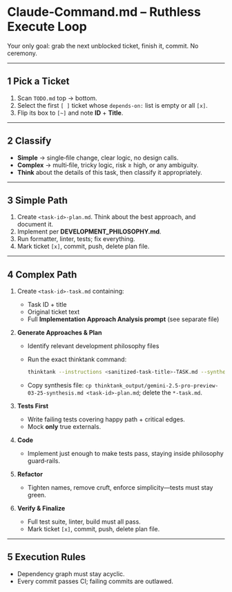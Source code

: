# Claude‑Command.md – Ruthless Execute Loop

Your only goal: grab the next unblocked ticket, finish it, commit. No ceremony.

---

## 1 Pick a Ticket
1. Scan `TODO.md` top → bottom.
2. Select the first `[ ]` ticket whose `depends‑on:` list is empty or all `[x]`.
3. Flip its box to `[~]` and note **ID** + **Title**.

---

## 2 Classify
- **Simple** → single‑file change, clear logic, no design calls.
- **Complex** → multi‑file, tricky logic, risk ≥ high, or any ambiguity.
- **Think** about the details of this task, then classify it appropriately.

---

## 3 Simple Path
1. Create `<task‑id>-plan.md`. Think about the best approach, and document it.
3. Implement per **DEVELOPMENT_PHILOSOPHY.md**.
4. Run formatter, linter, tests; fix everything.
5. Mark ticket `[x]`, commit, push, delete plan file.

---

## 4 Complex Path
1. Create `<task‑id>-task.md` containing:
   - Task ID + title
   - Original ticket text
   - Full **Implementation Approach Analysis prompt** (see separate file)

2. **Generate Approaches & Plan**
   - Identify relevant development philosophy files
   - Run the exact thinktank command:

     ```bash
     thinktank --instructions <sanitized-task-title>-TASK.md --synthesis-model gemini-2.5-pro-preview-03-25 --model gemini-2.5-pro-preview-03-25 --model o4-mini [relevant development philosophy files] [top-ten-other-relevant-files]
     ```

   - Copy synthesis file: `cp thinktank_output/gemini-2.5-pro-preview-03-25-synthesis.md <task‑id>-plan.md`; delete the `*-task.md`.

3. **Tests First**
   - Write failing tests covering happy path + critical edges.
   - Mock **only** true externals.

4. **Code**
   - Implement just enough to make tests pass, staying inside philosophy guard‑rails.

5. **Refactor**
   - Tighten names, remove cruft, enforce simplicity—tests must stay green.

6. **Verify & Finalize**
   - Full test suite, linter, build must all pass.
   - Mark ticket `[x]`, commit, push, delete plan file.

---

## 5 Execution Rules
- Dependency graph must stay acyclic.
- Every commit passes CI; failing commits are outlawed.

